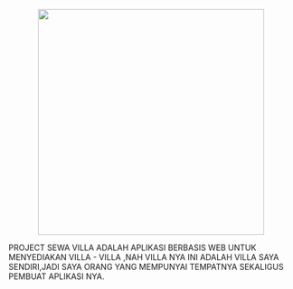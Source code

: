 <p align="center"><a href="https://laravel.com" target="_blank"><img src="https://raw.githubusercontent.com/laravel/art/master/logo-lockup/5%20SVG/2%20CMYK/1%20Full%20Color/laravel-logolockup-cmyk-red.svg" width="400"></a></p>

PROJECT SEWA VILLA ADALAH APLIKASI BERBASIS WEB UNTUK MENYEDIAKAN VILLA - VILLA ,NAH VILLA NYA INI ADALAH VILLA SAYA SENDIRI,JADI SAYA ORANG YANG MEMPUNYAI TEMPATNYA SEKALIGUS PEMBUAT APLIKASI NYA.

